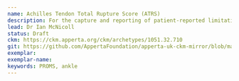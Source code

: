```yaml
---
name: Achilles Tendon Total Rupture Score (ATRS)
description: For the capture and reporting of patient-reported limitations and difficulties relating to Achilles tendon injury (ATRS = Achilles Tendon Total Rupture Score).
lead: Dr Ian McNicoll
status: Draft
ckm: https://ckm.apperta.org/ckm/archetypes/1051.32.710
git: https://github.com/AppertaFoundation/apperta-uk-ckm-mirror/blob/master/local/archetypes/entry/observation/openEHR-EHR-OBSERVATION.atrs.v0.adl
exemplar: 
exemplar-name: 
keywords: PROMS, ankle
---
```

